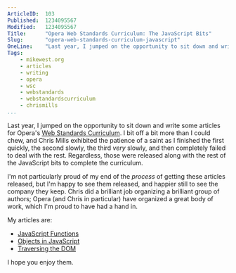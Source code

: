 ```yaml
---
ArticleID:  103
Published:  1234095567
Modified:   1234095567
Title:      "Opera Web Standards Curriculum: The JavaScript Bits"
Slug:       "opera-web-standards-curriculum-javascript"
OneLine:    "Last year, I jumped on the opportunity to sit down and write some articles for Opera's Web Standards Curriculum.  I bit off a bit more than I could chew, and Chris Mills exhibited the patience of a saint as I finished the first quickly, the second slowly, the third _very_ slowly, and then completely failed to deal with the rest.  Regardless, those were released along with the rest of the JavaScript bits to complete the curriculum."
Tags: 
    - mikewest.org
    - articles
    - writing
    - opera
    - wsc
    - webstandards
    - webstandardscurriculum
    - chrismills
...
```

Last year, I jumped on the opportunity to sit down and write some articles for Opera's [Web Standards Curriculum][wsc].  I bit off a bit more than I could chew, and Chris Mills exhibited the patience of a saint as I finished the first quickly, the second slowly, the third _very_ slowly, and then completely failed to deal with the rest.  Regardless, those were released along with the rest of the JavaScript bits to complete the curriculum.

I'm not particularly proud of my end of the _process_ of getting these articles released, but I'm happy to see them released, and happier still to see the company they keep.  Chris did a brilliant job organizing a brilliant group of authors;  Opera (and Chris in particular) have organized a great body of work, which I'm proud to have had a hand in.

My articles are: 

*   [JavaScript Functions][functions]
*   [Objects in JavaScript][objects]
*   [Traversing the DOM][dom]

I hope you enjoy them.

[wsc]: http://www.opera.com/company/education/curriculum/ "The Opera Web Standards Curriculum"
[functions]: http://dev.opera.com/articles/view/javascript-functions/
[objects]: http://dev.opera.com/articles/view/objects-in-javascript/
[dom]: http://dev.opera.com/articles/view/traversing-the-dom/ 